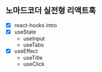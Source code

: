 ## 노마드코더 실전형 리액트훅
- [x] react-hooks intro
- [x] useState
	- useInput
	- useTabs
- [x] useEffect
	- useTitle
	- useClick
